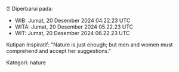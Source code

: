 ⏰ Diperbarui pada:
- WIB: Jumat, 20 Desember 2024 04.22.23 UTC
- WITA: Jumat, 20 Desember 2024 05.22.23 UTC
- WIT: Jumat, 20 Desember 2024 06.22.23 UTC

Kutipan Inspiratif:
"Nature is just enough; but men and women must comprehend and accept her suggestions."


Kategori: nature

